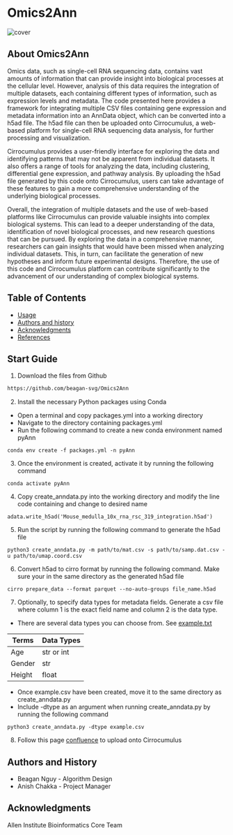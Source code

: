 Omics2Ann
=================================================
![cover](images)

## About Omics2Ann
Omics data, such as single-cell RNA sequencing data, contains vast amounts of information that can provide insight into biological processes at the cellular level. However, analysis of this data requires the integration of multiple datasets, each containing different types of information, such as expression levels and metadata. The code presented here provides a framework for integrating multiple CSV files containing gene expression and metadata information into an AnnData object, which can be converted into a h5ad file. The h5ad file can then be uploaded onto Cirrocumulus, a web-based platform for single-cell RNA sequencing data analysis, for further processing and visualization.

Cirrocumulus provides a user-friendly interface for exploring the data and identifying patterns that may not be apparent from individual datasets. It also offers a range of tools for analyzing the data, including clustering, differential gene expression, and pathway analysis. By uploading the h5ad file generated by this code onto Cirrocumulus, users can take advantage of these features to gain a more comprehensive understanding of the underlying biological processes.

Overall, the integration of multiple datasets and the use of web-based platforms like Cirrocumulus can provide valuable insights into complex biological systems. This can lead to a deeper understanding of the data, identification of novel biological processes, and new research questions that can be pursued. By exploring the data in a comprehensive manner, researchers can gain insights that would have been missed when analyzing individual datasets. This, in turn, can facilitate the generation of new hypotheses and inform future experimental designs. Therefore, the use of this code and Cirrocumulus platform can contribute significantly to the advancement of our understanding of complex biological systems.

Table of Contents
-----------------
* [Usage](#usage)
* [Authors and history](#authors-and-history)
* [Acknowledgments](#acknowledgments)
* [References](#references)

## Start Guide
1. Download the files from Github
```bash
https://github.com/beagan-svg/Omics2Ann
```
2. Install the necessary Python packages using Conda
  - Open a terminal and copy packages.yml into a working directory
  - Navigate to the directory containing packages.yml
  - Run the following command to create a new conda environment named pyAnn
```
conda env create -f packages.yml -n pyAnn
```
3. Once the environment is created, activate it by running the following command
```
conda activate pyAnn
```
4. Copy create_anndata.py into the working directory and modify the line code containing and change to desired name
```
adata.write_h5ad('Mouse_medulla_10x_rna_rsc_319_integration.h5ad') 
```
5. Run the script by running the following command to generate the h5ad file
```
python3 create_anndata.py -m path/to/mat.csv -s path/to/samp.dat.csv -u path/to/umap.coord.csv
```
6. Convert h5ad to cirro format by running the following command. Make sure your in the same directory as the generated h5ad file
```
cirro prepare_data --format parquet --no-auto-groups file_name.h5ad
```
7. Optionally, to specify data types for metadata fields. Generate a csv file where column 1 is the exact field name and column 2 is the data type.
* There are several data types you can choose from. See [example.txt](https://github.com/beagan-svg/Omics2Ann/blob/main/example.csv)

| Terms         | Data Types    |
| ------------- | ------------- |
| Age           | str or int    |
| Gender        | str           |
| Height        | float         |
* Once example.csv have been created, move it to the same directory as create_anndata.py
* Include -dtype as an argument when running create_anndata.py by running the following command
```
python3 create_anndata.py -dtype example.csv
```
8. Follow this page [confluence](http://confluence.corp.alleninstitute.org/pages/viewpage.action?spaceKey=BIOIN&title=Cirrocumulus) to upload onto Cirrocumulus

## Authors and History

* Beagan Nguy - Algorithm Design
* Anish Chakka - Project Manager

## Acknowledgments

Allen Institute Bioinformatics Core Team

